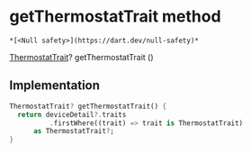 


# getThermostatTrait method




    *[<Null safety>](https://dart.dev/null-safety)*




[ThermostatTrait](https://yonomi.co/yonomi-sdk/ThermostatTrait-class.html)? getThermostatTrait
()








## Implementation

```dart
ThermostatTrait? getThermostatTrait() {
  return deviceDetail?.traits
          .firstWhere((trait) => trait is ThermostatTrait)
      as ThermostatTrait?;
}
```







